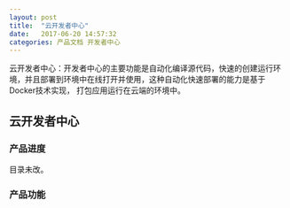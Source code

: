 ```yaml
---
layout: post
title:  "云开发者中心"
date:   2017-06-20 14:57:32
categories: 产品文档 开发者中心
---
```



云开发者中心：开发者中心的主要功能是自动化编译源代码，快速的创建运行环境，并且部署到环境中在线打开并使用，这种自动化快速部署的能力是基于Docker技术实现， 打包应用运行在云端的环境中。

##  云开发者中心

###  产品进度

目录未改。

### 产品功能

